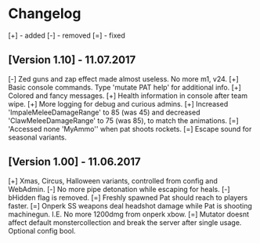 # Changelog

[+] - added
[-] - removed
[=] - fixed

## [Version 1.10] - 11.07.2017

[-] Zed guns and zap effect made almost useless. No more m1, v24.
[+] Basic console commands. Type 'mutate PAT help' for additional info.
[+] Colored and fancy messages.
[+] Health information in console after team wipe.
[+] More logging for debug and curious admins.
[+] Increased 'ImpaleMeleeDamageRange' to 85 (was 45) and decreased 'ClawMeleeDamageRange' to 75 (was 85), to match the animations.
[=] 'Accessed none 'MyAmmo'' when pat shoots rockets.
[=] Escape sound for seasonal variants.

## [Version 1.00] - 11.06.2017

[+] Xmas, Circus, Halloween variants, controlled from config and WebAdmin.
[-] No more pipe detonation while escaping for heals.
[-] bHidden flag is removed.
[=] Freshly spawned Pat should reach to players faster.
[=] Onperk SS weapons deal headshot damage while Pat is shooting machinegun. I.E. No more 1200dmg from onperk xbow.
[=] Mutator doesnt affect default monstercollection and break the server after single usage. Optional config bool.